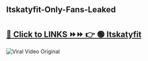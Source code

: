 
 ## Itskatyfit-Only-Fans-Leaked

# <h2><a href="https://clipsfans.com/Itskatyfit&ref=git">🔗 Click to LINKS ⏩⏩ 👉 🟢 Itskatyfit </a></h2>

<a href="https://clipsfans.com/Itskatyfit&ref=git" rel="nofollow" data-target="animated-image.originalLink"><img src="https://i.ibb.co.com/xMMVF88/686577567.gif" alt="Viral Video Original" style="max-width: 100%; display: inline-block;" data-target="animated-image.originalImage"></a>
